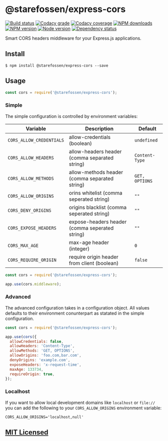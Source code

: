 # @starefossen/express-cors

[![Build status](https://app.wercker.com/status/82a3fcc4a07532a3dff7f71c17996d1a/s "wercker status")](https://app.wercker.com/project/bykey/82a3fcc4a07532a3dff7f71c17996d1a)
[![Codacy grade](https://img.shields.io/codacy/grade/2a40f5c2df884985872e4d0a0c9ce60b.svg "Codacy")](https://www.codacy.com/app/starefossen/node-express-cors)
[![Codacy coverage](https://img.shields.io/codacy/coverage/2a40f5c2df884985872e4d0a0c9ce60b.svg "Codacy")](https://www.codacy.com/app/starefossen/node-express-cors)
[![NPM downloads](https://img.shields.io/npm/dm/@starefossen/express-cors.svg "NPM downloads")](https://www.npmjs.com/package/@starefossen/express-cors)
[![NPM version](https://img.shields.io/npm/v/@starefossen/express-cors.svg "NPM version")](https://www.npmjs.com/package/@starefossen/express-cors)
[![Node version](https://img.shields.io/node/v/@starefossen/express-cors.svg "Node version")](https://www.npmjs.com/package/@starefossen/express-cors)
[![Dependency status](https://img.shields.io/david/Starefossen/node-express-cors.svg "Dependency status")](https://david-dm.org/Starefossen/node-express-cors)

Smart CORS headers middleware for your Express.js applications.

## Install

```
$ npm install @starefossen/express-cors --save
```

## Usage

```js
const cors = require('@starefossen/express-cors');
```

### Simple

The simple configuration is controlled by environment variables:

| Variable | Description | Default |
|----------|-------------|---------|
| `CORS_ALLOW_CREDENTIALS` | allow-credentials (boolean) | `undefined` |
| `CORS_ALLOW_HEADERS` | allow-headers header (comma separated string) | `Content-Type` |
| `CORS_ALLOW_METHODS` | allow-methods header (comma separated string) | `GET, OPTIONS` |
| `CORS_ALLOW_ORIGINS` | orins whitelist (comma seperated string) | `""` |
| `CORS_DENY_ORIGINS` | origins blacklist (comma seperated string) | `""` |
| `CORS_EXPOSE_HEADERS` | expose-headers header (comma seperated string) | `""` |
| `CORS_MAX_AGE` | max-age header (integer) | `0` |
| `CORS_REQUIRE_ORIGIN` | require origin header from client (boolean) | `false` |

```js
const cors = require('@starefossen/express-cors');

app.use(cors.middleware);
```

### Advanced

The advanced configuration takes in a configuration object. All values defaults
to their environment conunterpart as statated in the simple configuration.

```js
const cors = require('@starefossen/express-cors');

app.use(cors({
  allowCredentials: false,
  allowHeaders: 'Content-Type',
  allowMethods: 'GET, OPTIONS',
  allowOrigins: 'foo.com,bar.com',
  denyOrigins: 'example.com',
  exposeHeaders: 'x-request-time',
  maxAge: 133734,
  requireOrigin: true,
});
```

### Localhost

If you want to allow local development domains like `localhost` or `file://` you
can add the following to your `CORS_ALLOW_ORIGINS` environment variable:

```
CORS_ALLOW_ORIGINS='localhost,null'
```

## [MIT Licensed](https://github.com/Starefossen/node-express-cors/blob/master/LICENSE)
